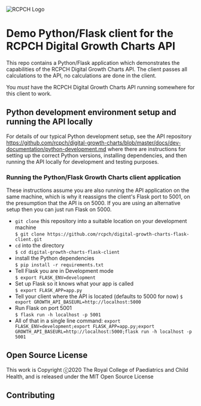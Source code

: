 ![RCPCH Logo](https://www.rcpch.ac.uk/themes/rcpch/images/logo-desktop.svg)

# Demo Python/Flask client for the RCPCH Digital Growth Charts API

This repo contains a Python/Flask application which demonstrates the capabilities of the RCPCH Digital Growth Charts API. The client passes all calculations to the API, no calculations are done in the client.

You *must* have the RCPCH Digital Growth Charts API running somewhere for this client to work.

## Python development environment setup and running the API locally

For details of our typical Python development setup, see the API repository https://github.com/rcpch/digital-growth-charts/blob/master/docs/dev-documentation/python-development.md where there are instructions for setting up the correct Python versions, installing dependencies, and then running the API locally for development and testing purposes.

### Running the Python/Flask Growth Charts client application

These instructions assume you are also running the API application on the same machine, which is why it reassigns the client's Flask port to 5001, on the presumption that the API is on 5000. If you are using an alternative setup then you can just run Flask on 5000.

* `git clone` this repository into a suitable location on your development machine  
`$ git clone https://github.com/rcpch/digital-growth-charts-flask-client.git`  
* `cd` into the directory  
`$ cd digital-growth-charts-flask-client`  
* install the Python dependencies  
`$ pip install -r requirements.txt`  
* Tell Flask you are in Development mode  
`$ export FLASK_ENV=development`
* Set up Flask so it knows what your app is called  
`$ export FLASK_APP=app.py`  
* Tell your client where the API is located (defaults to 5000 for now)
`$ export GROWTH_API_BASEURL=http://localhost:5000`  
* Run Flask on port 5001  
`$ flask run -h localhost -p 5001`  
* All of that in a single line command: `export FLASK_ENV=development;export FLASK_APP=app.py;export GROWTH_API_BASEURL=http://localhost:5000;flask run -h localhost -p 5001`

## Open Source License

This work is Copyright ⓒ2020 The Royal College of Paediatrics and Child Health, and is released under the MIT Open Source License  

## Contributing